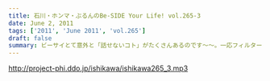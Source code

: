 ```yaml
---
title: 石川・ホンマ・ぶるんのBe-SIDE Your Life! vol.265-3
date: June 2, 2011
tags: ['2011', 'June 2011', 'vol.265']
draft: false
summary: ビーサイとて意外と「話せないコト」がたくさんあるのです～～。一応フィルターがそれなりにあるのがビーサイ。なんだか。あれ、石川サンがパソコンの電源アダプタをなくしたとかであたふたしている・・・NAMAE
---
```


http://project-phi.ddo.jp/ishikawa/ishikawa265_3.mp3